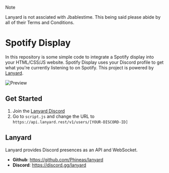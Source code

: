 > [!NOTE]
> Lanyard is not assciated with Jbablestime. This being said please abide by all of their Terms and Conditions.

# Spotify Display
In this repository is some simple code to integrate a Spotify display into your HTML/CSS/JS website. Spotify Display uses your Discord profile to get what you're currently listening to on Spotify. This project is powered by [Lanyard](https://github.com/Phineas/lanyard).

![Preview](https://cdn.nest.rip/uploads/ca166ca4-7aab-4d69-a6d7-6425371d8c34.png)
## Get Started
1. Join the [Lanyard Discord](https://discord.com/invite/lanyard)
2. Go to `script.js` and change the URL to `https://api.lanyard.rest/v1/users/[YOUR-DISCORD-ID]`

## Lanyard
Lanyard provides Discord presences as an API and WebSocket.

- __Github__: https://github.com/Phineas/lanyard
- __Discord__: https://discord.gg/lanyard
